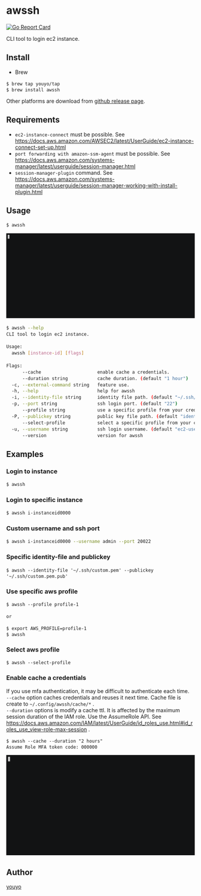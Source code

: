 # awssh

[![Go Report Card](https://goreportcard.com/badge/github.com/youyo/awssh)](https://goreportcard.com/report/github.com/youyo/awssh)

CLI tool to login ec2 instance.

## Install

- Brew

```
$ brew tap youyo/tap
$ brew install awssh
```

Other platforms are download from [github release page](https://github.com/youyo/awssh/releases).

## Requirements

- `ec2-instance-connect` must be possible. See https://docs.aws.amazon.com/AWSEC2/latest/UserGuide/ec2-instance-connect-set-up.html
- `port forwarding with amazon-ssm-agent` must be possible. See https://docs.aws.amazon.com/systems-manager/latest/userguide/session-manager.html
- `session-manager-plugin` command. See https://docs.aws.amazon.com/systems-manager/latest/userguide/session-manager-working-with-install-plugin.html

## Usage

```bash
$ awssh
```

![demo](documents/images/demo.gif)

```bash
$ awssh --help
CLI tool to login ec2 instance.

Usage:
  awssh [instance-id] [flags]

Flags:
      --cache                     enable cache a credentials.
      --duration string           cache duration. (default "1 hour")
  -c, --external-command string   feature use.
  -h, --help                      help for awssh
  -i, --identity-file string      identity file path. (default "~/.ssh/id_rsa")
  -p, --port string               ssh login port. (default "22")
      --profile string            use a specific profile from your credential file. (default "default")
  -P, --publickey string          public key file path. (default "identity-file+'.pub'")
      --select-profile            select a specific profile from your credential file.
  -u, --username string           ssh login username. (default "ec2-user")
      --version                   version for awssh
```

## Examples

### Login to instance

```bash
$ awssh
```

### Login to specific instance

```bash
$ awssh i-instanceid0000
```

### Custom username and ssh port

```bash
$ awssh i-instanceid0000 --username admin --port 20022
```

### Specific identity-file and publickey

```
$ awssh --identity-file '~/.ssh/custom.pem' --publickey '~/.ssh/custom.pem.pub'
```

### Use specific aws profile

```
$ awssh --profile profile-1

or

$ export AWS_PROFILE=profile-1
$ awssh
```

### Select aws profile

```
$ awssh --select-profile
```

### Enable cache a credentials

If you use mfa authentication, it may be difficult to authenticate each time.  
`--cache` option caches credentials and reuses it next time. Cache file is create to `~/.config/awssh/cache/*` .  
`--duration` options is modify a cache ttl. It is affected by the maximum session duration of the IAM role. Use the AssumeRole API. See https://docs.aws.amazon.com/IAM/latest/UserGuide/id_roles_use.html#id_roles_use_view-role-max-session .  

```
$ awssh --cache --duration "2 hours"
Assume Role MFA token code: 000000
```

![demo-cache](documents/images/demo-cache.gif)

## Author

[youyo](https://github.com/youyo)
